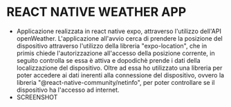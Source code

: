 # REACT NATIVE WEATHER APP
- Applicazione realizzata in react native expo, attraverso l'utilizzo dell'API openWeather. L'applicazione all'avvio cerca di prendere la posizione del dispositivo attraverso l'utilizzo della libreria "expo-location", che in primis chiede l'autorizzazione all'accesso della posizione corrente, in seguito controlla se essa è attiva e dopodichè prende i dati della localizzazione del dispositivo. Oltre ad essa ho utilizzato una libreria per poter accedere ai dati inerenti alla connessione del dispositivo, ovvero la libreria "@react-native-community/netinfo", per poter controllare se il dispositivo ha l'accesso ad internet.
- SCREENSHOT

